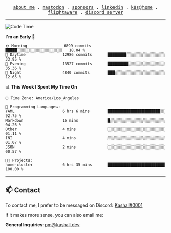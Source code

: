 <p align="center">
  <samp>
    <a href="https://jordanjones.org/">about me</a> .
    <a rel="me" href="https://mastodon.social/@kashall">mastodon</a> .
    <a href="https://github.com/sponsors/kashalls">sponsors</a> .
    <a href="https://linkedin.com/in/jordpjones">linkedin</a> .
    <a href="https://github.com/kashalls/home-cluster">k8s@home</a> .
    <a href="https://flightaware.com/adsb/stats/user/kashalls">flightaware</a> .
    <a href="https://discord.gg/ctgrp8k">discord server</a>
  </samp>
</p>

---

<!--START_SECTION:waka-->
![Code Time](http://img.shields.io/badge/Code%20Time-1%2C444%20hrs%2058%20mins-blue)

**I'm an Early 🐤** 

```text
🌞 Morning                6899 commits        █████░░░░░░░░░░░░░░░░░░░░   18.04 % 
🌆 Daytime                12986 commits       ████████░░░░░░░░░░░░░░░░░   33.95 % 
🌃 Evening                13527 commits       █████████░░░░░░░░░░░░░░░░   35.36 % 
🌙 Night                  4840 commits        ███░░░░░░░░░░░░░░░░░░░░░░   12.65 % 
```


📊 **This Week I Spent My Time On** 

```text
🕑︎ Time Zone: America/Los_Angeles

💬 Programming Languages: 
YAML                     6 hrs 6 mins        ███████████████████████░░   92.75 % 
Markdown                 16 mins             █░░░░░░░░░░░░░░░░░░░░░░░░   04.26 % 
Other                    4 mins              ░░░░░░░░░░░░░░░░░░░░░░░░░   01.11 % 
INI                      4 mins              ░░░░░░░░░░░░░░░░░░░░░░░░░   01.07 % 
JSON                     2 mins              ░░░░░░░░░░░░░░░░░░░░░░░░░   00.57 % 

🐱‍💻 Projects: 
home-cluster             6 hrs 35 mins       █████████████████████████   100.00 % 
```


<!--END_SECTION:waka-->

---

## 📫 Contact

To contact me, I prefer to be messaged on Discord:  [Kashall#0001](https://discord.com/users/201077739589992448)

If it makes more sense, you can also email me:

**General Inquiries:** pm@kashall.dev  
